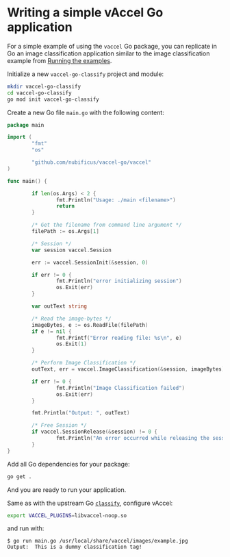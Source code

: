 # Writing a simple vAccel Go application

For a simple example of using the `vaccel` Go package, you can replicate in Go
an image classification application similar to the image classification example
from [Running the examples](../../getting-started/running-the-examples.md).

Initialize a new `vaccel-go-classify` project and module:

```sh
mkdir vaccel-go-classify
cd vaccel-go-classify
go mod init vaccel-go-classify
```

Create a new Go file `main.go` with the following content:

```go title="main.go"
package main

import (
        "fmt"
        "os"

        "github.com/nubificus/vaccel-go/vaccel"
)

func main() {

        if len(os.Args) < 2 {
                fmt.Println("Usage: ./main <filename>")
                return
        }

        /* Get the filename from command line argument */
        filePath := os.Args[1]

        /* Session */
        var session vaccel.Session

        err := vaccel.SessionInit(&session, 0)

        if err != 0 {
                fmt.Println("error initializing session")
                os.Exit(err)
        }

        var outText string

        /* Read the image-bytes */
        imageBytes, e := os.ReadFile(filePath)
        if e != nil {
                fmt.Printf("Error reading file: %s\n", e)
                os.Exit(1)
        }

        /* Perform Image Classification */
        outText, err = vaccel.ImageClassification(&session, imageBytes)

        if err != 0 {
                fmt.Println("Image Classification failed")
                os.Exit(err)
        }

        fmt.Println("Output: ", outText)

        /* Free Session */
        if vaccel.SessionRelease(&session) != 0 {
                fmt.Println("An error occurred while releasing the session")
        }
}
```

Add all Go dependencies for your package:

```sh
go get .
```

And you are ready to run your application.

Same as with the upstream Go [`classify`](usage.md#running-the-examples),
configure vAccel:

```sh
export VACCEL_PLUGINS=libvaccel-noop.so
```

and run with:

```console
$ go run main.go /usr/local/share/vaccel/images/example.jpg
Output:  This is a dummy classification tag!
```
